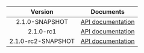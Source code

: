 | Version | Documents |
|:---:|---|
| 2.1.0-SNAPSHOT | [API documentation](2.1.0-SNAPSHOT) |
| 2.1.0-rc1 | [API documentation](2.1.0-rc1) |
| 2.1.0-rc2-SNAPSHOT | [API documentation](2.1.0-rc2-SNAPSHOT) |
